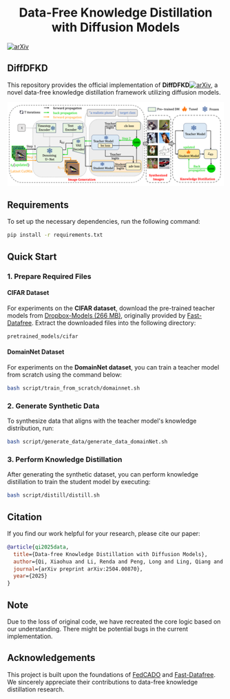 # <h1 align="center">Data-Free Knowledge Distillation with Diffusion Models</h1>
[![arXiv](http://img.shields.io/badge/cs.CV-arXiv%3A2503.06132-B31B1B.svg)](https://arxiv.org/abs/2504.00870)

<!-- [![arXiv](http://img.shields.io/badge/cs.CV-arXiv%3A2503.06132-B31B1B.svg)](https://arxiv.org/abs/2503.06132) -->

## DiffDFKD
This repository provides the official implementation of **DiffDFKD**[![arXiv](http://img.shields.io/badge/cs.CV-arXiv%3A2503.06132-B31B1B.svg)](https://arxiv.org/abs/2504.00870), a novel data-free knowledge distillation framework utilizing diffusion models.

![Architecture](assets/pipeline.png)

## Requirements
To set up the necessary dependencies, run the following command:
```bash
pip install -r requirements.txt
```

## Quick Start

### 1. Prepare Required Files
#### CIFAR Dataset
For experiments on the **CIFAR dataset**, download the pre-trained teacher models from [Dropbox-Models (266 MB)](https://www.dropbox.com/sh/w8xehuk7debnka3/AABhoazFReE_5mMeyvb4iUWoa?dl=0), originally provided by [Fast-Datafree](https://github.com/zju-vipa/Fast-Datafree/tree/main). Extract the downloaded files into the following directory:
```bash
pretrained_models/cifar
```
#### DomainNet Dataset
For experiments on the **DomainNet dataset**, you can train a teacher model from scratch using the command below:
```bash
bash script/train_from_scratch/domainnet.sh
```

### 2. Generate Synthetic Data
To synthesize data that aligns with the teacher model's knowledge distribution, run:
```bash
bash script/generate_data/generate_data_domainNet.sh
```

### 3. Perform Knowledge Distillation
After generating the synthetic dataset, you can perform knowledge distillation to train the student model by executing:
```bash
bash script/distill/distill.sh
```

## Citation
If you find our work helpful for your research, please cite our paper:
```bibtex
@article{qi2025data,
  title={Data-free Knowledge Distillation with Diffusion Models},
  author={Qi, Xiaohua and Li, Renda and Peng, Long and Ling, Qiang and Yu, Jun and Chen, Ziyi and Chang, Peng and Han, Mei and Xiao, Jing},
  journal={arXiv preprint arXiv:2504.00870},
  year={2025}
}
```
## Note
Due to the loss of original code, we have recreated the core logic based on our understanding. There might be potential bugs in the current implementation.


## Acknowledgements
This project is built upon the foundations of [FedCADO](https://github.com/MingzhaoYang/FedCADO) and [Fast-Datafree](https://github.com/zju-vipa/Fast-Datafree/tree/main). We sincerely appreciate their contributions to data-free knowledge distillation research.

